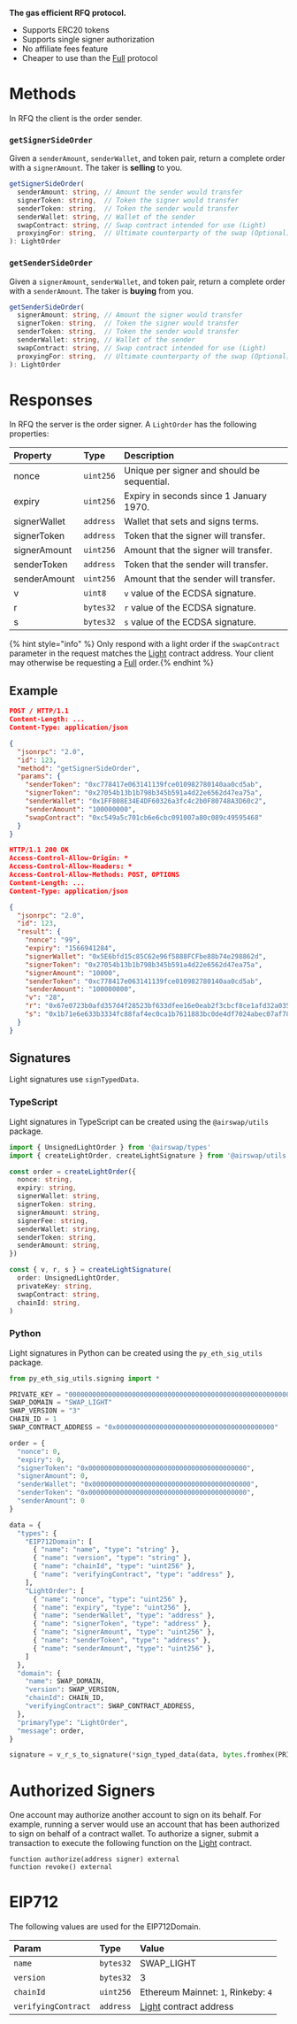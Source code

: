 **The gas efficient RFQ protocol.**

- Supports ERC20 tokens
- Supports single signer authorization
- No affiliate fees feature
- Cheaper to use than the [Full](./full.md) protocol

# Methods

In RFQ the client is the order sender.

### `getSignerSideOrder`

Given a `senderAmount`, `senderWallet`, and token pair, return a complete order with a `signerAmount`. The taker is **selling** to you.

```TypeScript
getSignerSideOrder(
  senderAmount: string, // Amount the sender would transfer
  signerToken: string,  // Token the signer would transfer
  senderToken: string,  // Token the sender would transfer
  senderWallet: string, // Wallet of the sender
  swapContract: string, // Swap contract intended for use (Light)
  proxyingFor: string,  // Ultimate counterparty of the swap (Optional)
): LightOrder
```

### `getSenderSideOrder`

Given a `signerAmount`, `senderWallet`, and token pair, return a complete order with a `senderAmount`. The taker is **buying** from you.

```TypeScript
getSenderSideOrder(
  signerAmount: string, // Amount the signer would transfer
  signerToken: string,  // Token the signer would transfer
  senderToken: string,  // Token the sender would transfer
  senderWallet: string, // Wallet of the sender
  swapContract: string, // Swap contract intended for use (Light)
  proxyingFor: string,  // Ultimate counterparty of the swap (Optional)
): LightOrder
```

# Responses

In RFQ the server is the order signer. A `LightOrder` has the following properties:

| Property     | Type      | Description                                 |
| :----------- | :-------- | :------------------------------------------ |
| nonce        | `uint256` | Unique per signer and should be sequential. |
| expiry       | `uint256` | Expiry in seconds since 1 January 1970.     |
| signerWallet | `address` | Wallet that sets and signs terms.           |
| signerToken  | `address` | Token that the signer will transfer.        |
| signerAmount | `uint256` | Amount that the signer will transfer.       |
| senderToken  | `address` | Token that the sender will transfer.        |
| senderAmount | `uint256` | Amount that the sender will transfer.       |
| v            | `uint8`   | `v` value of the ECDSA signature.           |
| r            | `bytes32` | `r` value of the ECDSA signature.           |
| s            | `bytes32` | `s` value of the ECDSA signature.           |

{% hint style="info" %} Only respond with a light order if the `swapContract` parameter in the request matches the [Light](./contract-deployments.md) contract address. Your client may otherwise be requesting a [Full](./full.md) order.{% endhint %}

## Example

```json
POST / HTTP/1.1
Content-Length: ...
Content-Type: application/json

{
  "jsonrpc": "2.0",
  "id": 123,
  "method": "getSignerSideOrder",
  "params": {
    "senderToken": "0xc778417e063141139fce010982780140aa0cd5ab",
    "signerToken": "0x27054b13b1b798b345b591a4d22e6562d47ea75a",
    "senderWallet": "0x1FF808E34E4DF60326a3fc4c2b0F80748A3D60c2",
    "senderAmount": "100000000",
    "swapContract": "0xc549a5c701cb6e6cbc091007a80c089c49595468"
  }
}
```

```json
HTTP/1.1 200 OK
Access-Control-Allow-Origin: *
Access-Control-Allow-Headers: *
Access-Control-Allow-Methods: POST, OPTIONS
Content-Length: ...
Content-Type: application/json

{
  "jsonrpc": "2.0",
  "id": 123,
  "result": {
    "nonce": "99",
    "expiry": "1566941284",
    "signerWallet": "0x5E6bfd15c85C62e96f5888FCFbe88b74e298862d",
    "signerToken": "0x27054b13b1b798b345b591a4d22e6562d47ea75a",
    "signerAmount": "10000",
    "senderToken": "0xc778417e063141139fce010982780140aa0cd5ab",
    "senderAmount": "100000000",
    "v": "28",
    "r": "0x67e0723b0afd357d4f28523bf633dfee16e0eab2f3cbcf8ce1afd32a035d2764",
    "s": "0x1b71e6e633b3334fc88faf4ec0ca1b7611883bc0de4df7024abec07af78b97c3"
  }
}
```

## Signatures

Light signatures use `signTypedData`.

### TypeScript

Light signatures in TypeScript can be created using the `@airswap/utils` package.

```typescript
import { UnsignedLightOrder } from '@airswap/types'
import { createLightOrder, createLightSignature } from '@airswap/utils'

const order = createLightOrder({
  nonce: string,
  expiry: string,
  signerWallet: string,
  signerToken: string,
  signerAmount: string,
  signerFee: string,
  senderWallet: string,
  senderToken: string,
  senderAmount: string,
})

const { v, r, s } = createLightSignature(
  order: UnsignedLightOrder,
  privateKey: string,
  swapContract: string,
  chainId: string,
)
```

### Python

Light signatures in Python can be created using the `py_eth_sig_utils` package.

```python
from py_eth_sig_utils.signing import *

PRIVATE_KEY = "0000000000000000000000000000000000000000000000000000000000000000"
SWAP_DOMAIN = "SWAP_LIGHT"
SWAP_VERSION = "3"
CHAIN_ID = 1
SWAP_CONTRACT_ADDRESS = "0x0000000000000000000000000000000000000000"

order = {
  "nonce": 0,
  "expiry": 0,
  "signerToken": "0x0000000000000000000000000000000000000000",
  "signerAmount": 0,
  "senderWallet": "0x0000000000000000000000000000000000000000",
  "senderToken": "0x0000000000000000000000000000000000000000",
  "senderAmount": 0
}

data = {
  "types": {
    "EIP712Domain": [
      { "name": "name", "type": "string" },
      { "name": "version", "type": "string" },
      { "name": "chainId", "type": "uint256" },
      { "name": "verifyingContract", "type": "address" },
    ],
    "LightOrder": [
      { "name": "nonce", "type": "uint256" },
      { "name": "expiry", "type": "uint256" },
      { "name": "senderWallet", "type": "address" },
      { "name": "signerToken", "type": "address" },
      { "name": "signerAmount", "type": "uint256" },
      { "name": "senderToken", "type": "address" },
      { "name": "senderAmount", "type": "uint256" },
    ]
  },
  "domain": {
    "name": SWAP_DOMAIN,
    "version": SWAP_VERSION,
    "chainId": CHAIN_ID,
    "verifyingContract": SWAP_CONTRACT_ADDRESS,
  },
  "primaryType": "LightOrder",
  "message": order,
}

signature = v_r_s_to_signature(*sign_typed_data(data, bytes.fromhex(PRIVATE_KEY))).hex()
```

# Authorized Signers

One account may authorize another account to sign on its behalf. For example, running a server would use an account that has been authorized to sign on behalf of a contract wallet. To authorize a signer, submit a transaction to execute the following function on the [Light](./contract-deployments.md) contract.

```
function authorize(address signer) external
function revoke() external
```

# EIP712

The following values are used for the EIP712Domain.

| Param               | Type      | Value                                               |
| :------------------ | :-------- | :-------------------------------------------------- |
| `name`              | `bytes32` | SWAP_LIGHT                                          |
| `version`           | `bytes32` | 3                                                   |
| `chainId`           | `uint256` | Ethereum Mainnet: `1`, Rinkeby: `4`                 |
| `verifyingContract` | `address` | [Light](./contract-deployments.md) contract address |
